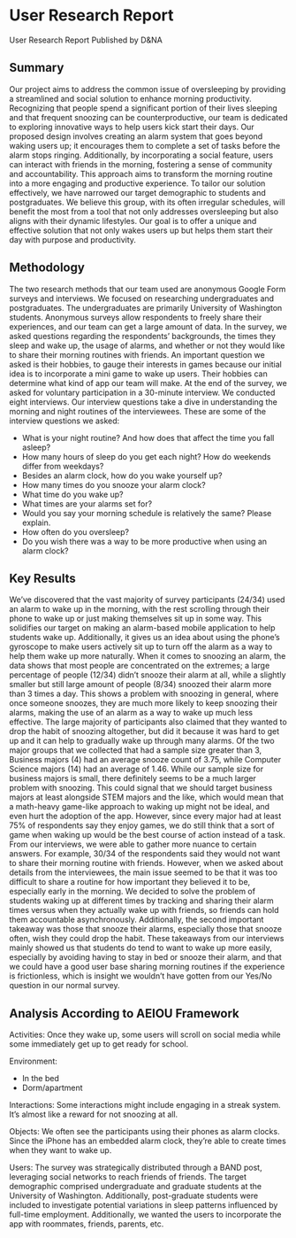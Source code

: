# User Research Report
User Research Report
Published by D&NA

## Summary 
Our project aims to address the common issue of oversleeping by providing a streamlined and social solution to enhance morning productivity. Recognizing that people spend a significant portion of their lives sleeping and that frequent snoozing can be counterproductive, our team is dedicated to exploring innovative ways to help users kick start their days.
Our proposed design involves creating an alarm system that goes beyond waking users up; it encourages them to complete a set of tasks before the alarm stops ringing. Additionally, by incorporating a social feature, users can interact with friends in the morning, fostering a sense of community and accountability. This approach aims to transform the morning routine into a more engaging and productive experience.
To tailor our solution effectively, we have narrowed our target demographic to students and postgraduates. We believe this group, with its often irregular schedules, will benefit the most from a tool that not only addresses oversleeping but also aligns with their dynamic lifestyles. Our goal is to offer a unique and effective solution that not only wakes users up but helps them start their day with purpose and productivity.


## Methodology 
The two research methods that our team used are anonymous Google Form surveys and interviews. We focused on researching undergraduates and postgraduates. The undergraduates are primarily University of Washington students. 
Anonymous surveys allow respondents to freely share their experiences, and our team can get a large amount of data. In the survey, we asked questions regarding the respondents’ backgrounds, the times they sleep and wake up, the usage of alarms, and whether or not they would like to share their morning routines with friends. An important question we asked is their hobbies, to gauge their interests in games because our initial idea is to incorporate a mini game to wake up users. Their hobbies can determine what kind of app our team will make. At the end of the survey, we asked for voluntary participation in a 30-minute interview. 
We conducted eight interviews. Our interview questions take a dive in understanding the morning and night routines of the interviewees. These are some of the interview questions we asked: 

- What is your night routine? And how does that affect the time you fall asleep?
- How many hours of sleep do you get each night? How do weekends differ from weekdays?
- Besides an alarm clock, how do you wake yourself up?
- How many times do you snooze your alarm clock?
- What time do you wake up?
- What times are your alarms set for?
- Would you say your morning schedule is relatively the same? Please explain.
- How often do you oversleep?
- Do you wish there was a way to be more productive when using an alarm clock?

## Key Results
We’ve discovered that the vast majority of survey participants (24/34) used an alarm to wake up in the morning, with the rest scrolling through their phone to wake up or just making themselves sit up in some way. This solidifies our target on making an alarm-based mobile application to help students wake up. Additionally, it gives us an idea about using the phone’s gyroscope to make users actively sit up to turn off the alarm as a way to help them wake up more naturally. 
When it comes to snoozing an alarm, the data shows that most people are concentrated on the extremes; a large percentage of people (12/34) didn’t snooze their alarm at all, while a slightly smaller but still large amount of people (8/34) snoozed their alarm more than 3 times a day. This shows a problem with snoozing in general, where once someone snoozes, they are much more likely to keep snoozing their alarms, making the use of an alarm as a way to wake up much less effective. The large majority of participants also claimed that they wanted to drop the habit of snoozing altogether, but did it because it was hard to get up and it can help to gradually wake up through many alarms.
Of the two major groups that we collected that had a sample size greater than 3, Business majors (4) had an average snooze count of 3.75, while Computer Science majors (14) had an average of 1.46. While our sample size for business majors is small, there definitely seems to be a much larger problem with snoozing. This could signal that we should target business majors at least alongside STEM majors and the like, which would mean that a math-heavy game-like approach to waking up might not be ideal, and even hurt the adoption of the app. However, since every major had at least 75% of respondents say they enjoy games, we do still think that a sort of game when waking up would be the best course of action instead of a task.
From our interviews, we were able to gather more nuance to certain answers. For example, 30/34 of the respondents said they would not want to share their morning routine with friends. However, when we asked about details from the interviewees, the main issue seemed to be that it was too difficult to share a routine for how important they believed it to be, especially early in the morning. We decided to solve the problem of students waking up at different times by tracking and sharing their alarm times versus when they actually wake up with friends, so friends can hold them accountable asynchronously. Additionally, the second important takeaway was those that snooze their alarms, especially those that snooze often, wish they could drop the habit. These takeaways from our interviews mainly showed us that students do tend to want to wake up more easily, especially by avoiding having to stay in bed or snooze their alarm, and that we could have a good user base sharing morning routines if the experience is frictionless, which is insight we wouldn’t have gotten from our Yes/No question in our normal survey.

## Analysis According to AEIOU Framework
Activities: Once they wake up, some users will scroll on social media while some immediately get up to get ready for school.

Environment: 
- In the bed
- Dorm/apartment
  
Interactions: Some interactions might include engaging in a streak system. It’s almost like a reward for not snoozing at all. 

Objects: We often see the participants using their phones as alarm clocks. Since the iPhone has an embedded alarm clock, they’re able to create times when they want to wake up.

Users: The survey was strategically distributed through a BAND post, leveraging social networks to reach friends of friends. The target demographic comprised undergraduate and graduate students at the University of Washington. Additionally, post-graduate students were included to investigate potential variations in sleep patterns influenced by full-time employment. Additionally, we wanted the users to incorporate the app with roommates, friends, parents, etc. 
